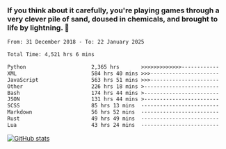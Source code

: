 ### If you think about it carefully, you're playing games through a very clever pile of sand, doused in chemicals, and brought to life by lightning.  👋


<!--START_SECTION:waka-->

```txt
From: 31 December 2018 - To: 22 January 2025

Total Time: 4,521 hrs 6 mins

Python                     2,365 hrs       >>>>>>>>>>>>>------------   52.32 %
XML                        584 hrs 40 mins >>>----------------------   12.93 %
JavaScript                 563 hrs 51 mins >>>----------------------   12.47 %
Other                      226 hrs 18 mins >------------------------   05.01 %
Bash                       174 hrs 44 mins >------------------------   03.87 %
JSON                       131 hrs 44 mins >------------------------   02.91 %
SCSS                       85 hrs 13 mins  -------------------------   01.89 %
Markdown                   56 hrs 52 mins  -------------------------   01.26 %
Rust                       49 hrs 49 mins  -------------------------   01.10 %
Lua                        43 hrs 24 mins  -------------------------   00.96 %
```

<!--END_SECTION:waka-->

[![GitHub stats](https://github-readme-stats.vercel.app/api?username=XenophonLXH&show_icons=true&theme=dark)](https://github.com/anuraghazra/github-readme-stats)

